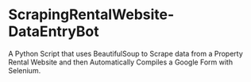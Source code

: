 # ScrapingRentalWebsite-DataEntryBot
A Python Script that uses BeautifulSoup to Scrape data from a Property Rental Website and then Automatically Compiles a Google Form with Selenium.

